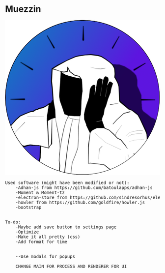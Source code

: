 

# Muezzin

![image](https://github.com/DBChoco/Muezzin/blob/main/ressources/images/v2B.png?raw=true)

<pre>
Used software (might have been modified or not):
    -Adhan-js from https://github.com/batoulapps/adhan-js
    -Moment & Moment-tz
    -electron-store from https://github.com/sindresorhus/electron-store
    -howler from https://github.com/goldfire/howler.js
    -bootstrap


To-do:
    -Maybe add save button to settings page
    -Optimize
    -Make it all pretty (css)
    -Add format for time
    

    --Use modals for popups

    CHANGE MAIN FOR PROCESS AND RENDERER FOR UI
</pre>
